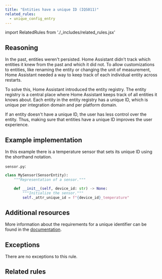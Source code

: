 ```yaml
---
title: "Entities have a unique ID (IQS011)"
related_rules:
  - unique_config_entry
---
```

import RelatedRules from './_includes/related_rules.jsx'

## Reasoning

In the past, entities weren't persisted.
Home Assistant didn't track which entities it knew from the past and which it did not.
To allow customizations to entities, like renaming the entity or changing the unit of measurement, Home Assistant needed a way to keep track of each individual entity across restarts.

To solve this, Home Assistant introduced the entity registry.
The entity registry is a central place where Home Assistant keeps track of all entities it knows about.
Each entity in the entity registry has a unique ID, which is unique per integration domain and per platform domain.

If an entity doesn't have a unique ID, the user has less control over the entity.
Thus, making sure that entities have a unique ID improves the user experience.

## Example implementation

In this example there is a temperature sensor that sets its unique ID using the shorthand notation.

`sensor.py`:
```python {6} showLineNumbers
class MySensor(SensorEntity):
    """Representation of a sensor."""

    def __init__(self, device_id: str) -> None:
        """Initialize the sensor."""
        self._attr_unique_id = f"{device_id}_temperature"
```

## Additional resources

More information about the requirements for a unique identifier can be found in the [documentation](../../../entity_registry_index#unique-id-requirements).

## Exceptions

There are no exceptions to this rule.

## Related rules

<RelatedRules relatedRules={frontMatter.related_rules}></RelatedRules>